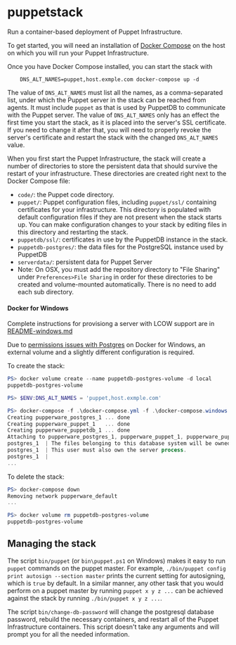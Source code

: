 
# puppetstack

Run a container-based deployment of Puppet Infrastructure.

To get started, you will need an installation of
[Docker Compose](https://docs.docker.com/compose/install/) on the host on
which you will run your Puppet Infrastructure.

Once you have Docker Compose installed, you can start the stack with
```
    DNS_ALT_NAMES=puppet,host.exmple.com docker-compose up -d
```

The value of `DNS_ALT_NAMES` must list all the names, as a comma-separated
list, under which the Puppet server in the stack can be reached from
agents. It must include `puppet` as that is used by PuppetDB to communicate
with the Puppet server. The value of `DNS_ALT_NAMES` only has an effect the
first time you start the stack, as it is placed into the server's SSL
certificate. If you need to change it after that, you will need to properly
revoke the server's certificate and restart the stack with the changed
`DNS_ALT_NAMES` value.

When you first start the Puppet Infrastructure, the stack will create a
number of directories to store the persistent data that should survive the
restart of your infrastructure. These directories are created right next to
the Docker Compose file:

* `code/`: the Puppet code directory.
* `puppet/`: Puppet configuration files, including `puppet/ssl/` containing
certificates for your infrastructure. This directory is populated with
default configuration files if they are not present when the stack starts
up. You can make configuration changes to your stack by editing files in
this directory and restarting the stack.
* `puppetdb/ssl/`: certificates in use by the PuppetDB instance in the
  stack.
* `puppetdb-postgres/`: the data files for the PostgreSQL instance used by
PuppetDB
* `serverdata/`: persistent data for Puppet Server
* Note: On OSX, you must add the repository directory to "File Sharing" under
  `Preferences>File Sharing` in order for these directories to be created
  and volume-mounted automatically. There is no need to add each sub directory.

#### Docker for Windows

Complete instructions for provisiong a server with LCOW support are in [README-windows.md](./README-windows.md)

Due to [permissions issues with Postgres](https://forums.docker.com/t/trying-to-get-postgres-to-work-on-persistent-windows-mount-two-issues/12456/4) on Docker for Windows, an external volume and a slightly different configuration is required.

To create the stack:

``` powershell
PS> docker volume create --name puppetdb-postgres-volume -d local
puppetdb-postgres-volume

PS> $ENV:DNS_ALT_NAMES = 'puppet,host.exmple.com'

PS> docker-compose -f .\docker-compose.yml -f .\docker-compose.windows.yml up
Creating pupperware_postgres_1 ... done
Creating pupperware_puppet_1   ... done
Creating pupperware_puppetdb_1 ... done
Attaching to pupperware_postgres_1, pupperware_puppet_1, pupperware_puppetdb_1
postgres_1  | The files belonging to this database system will be owned by user "postgres".
postgres_1  | This user must also own the server process.
postgres_1  |
...
```

To delete the stack:

``` powershell
PS> docker-compose down
Removing network pupperware_default
...

PS> docker volume rm puppetdb-postgres-volume
puppetdb-postgres-volume
```

## Managing the stack

The script `bin/puppet` (or `bin\puppet.ps1` on Windows) makes it easy to run `puppet` commands on the
puppet master. For example, `./bin/puppet config print autosign --section
master` prints the current setting for autosigning, which is `true` by
default. In a similar manner, any other task that you would perform on a
puppet master by running `puppet x y z ...` can be achieved against the
stack by running `./bin/puppet x y z ...`.

The script `bin/change-db-password` will change the postgresql database
password, rebuild the necessary containers, and restart all of the Puppet
Infrastructure containers. This script doesn't take any arguments and will
prompt you for all the needed information.
